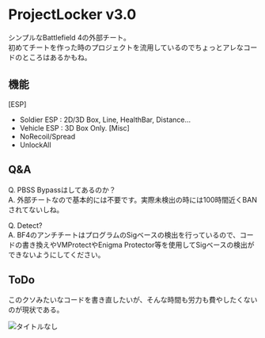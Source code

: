 # ProjectLocker v3.0
シンプルなBattlefield 4の外部チート。  
初めてチートを作った時のプロジェクトを流用しているのでちょっとアレなコードのところはあるかもね。  

## 機能
[ESP]
* Soldier ESP : 2D/3D Box, Line, HealthBar, Distance...
* Vehicle ESP : 3D Box Only.
[Misc]
* NoRecoil/Spread
* UnlockAll

## Q&A
Q. PBSS Bypassはしてあるのか？  
A. 外部チートなので基本的には不要です。実際未検出の時には100時間近くBANされてないしね。

Q. Detect?  
A. BF4のアンチチートはプログラムのSigベースの検出を行っているので、コードの書き換えやVMProtectやEnigma Protector等を使用してSigベースの検出ができないようにしてください。  

## ToDo
このクソみたいなコードを書き直したいが、そんな時間も労力も費やしたくないのが現状である。

![タイトルなし](https://github.com/NCZLL/BF4-External/assets/128302647/1d79c21d-74d1-423b-9271-6bc55951c3a3)
